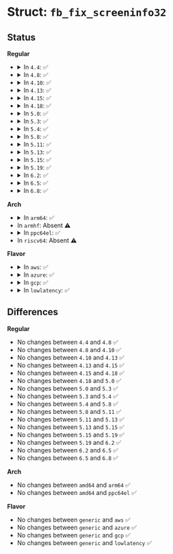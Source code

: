 # Struct: <code>fb_fix_screeninfo32</code>

## Status
<b>Regular</b>
<ul>
<li>
<details>
<summary>In <code>4.4</code>: ✅</summary>

```c
struct fb_fix_screeninfo32 {
    char id[16];
    compat_caddr_t smem_start;
    u32 smem_len;
    u32 type;
    u32 type_aux;
    u32 visual;
    u16 xpanstep;
    u16 ypanstep;
    u16 ywrapstep;
    u32 line_length;
    compat_caddr_t mmio_start;
    u32 mmio_len;
    u32 accel;
    u16 reserved[3];
};
```
</details>
</li>
<li>
<details>
<summary>In <code>4.8</code>: ✅</summary>

```c
struct fb_fix_screeninfo32 {
    char id[16];
    compat_caddr_t smem_start;
    u32 smem_len;
    u32 type;
    u32 type_aux;
    u32 visual;
    u16 xpanstep;
    u16 ypanstep;
    u16 ywrapstep;
    u32 line_length;
    compat_caddr_t mmio_start;
    u32 mmio_len;
    u32 accel;
    u16 reserved[3];
};
```
</details>
</li>
<li>
<details>
<summary>In <code>4.10</code>: ✅</summary>

```c
struct fb_fix_screeninfo32 {
    char id[16];
    compat_caddr_t smem_start;
    u32 smem_len;
    u32 type;
    u32 type_aux;
    u32 visual;
    u16 xpanstep;
    u16 ypanstep;
    u16 ywrapstep;
    u32 line_length;
    compat_caddr_t mmio_start;
    u32 mmio_len;
    u32 accel;
    u16 reserved[3];
};
```
</details>
</li>
<li>
<details>
<summary>In <code>4.13</code>: ✅</summary>

```c
struct fb_fix_screeninfo32 {
    char id[16];
    compat_caddr_t smem_start;
    u32 smem_len;
    u32 type;
    u32 type_aux;
    u32 visual;
    u16 xpanstep;
    u16 ypanstep;
    u16 ywrapstep;
    u32 line_length;
    compat_caddr_t mmio_start;
    u32 mmio_len;
    u32 accel;
    u16 reserved[3];
};
```
</details>
</li>
<li>
<details>
<summary>In <code>4.15</code>: ✅</summary>

```c
struct fb_fix_screeninfo32 {
    char id[16];
    compat_caddr_t smem_start;
    u32 smem_len;
    u32 type;
    u32 type_aux;
    u32 visual;
    u16 xpanstep;
    u16 ypanstep;
    u16 ywrapstep;
    u32 line_length;
    compat_caddr_t mmio_start;
    u32 mmio_len;
    u32 accel;
    u16 reserved[3];
};
```
</details>
</li>
<li>
<details>
<summary>In <code>4.18</code>: ✅</summary>

```c
struct fb_fix_screeninfo32 {
    char id[16];
    compat_caddr_t smem_start;
    u32 smem_len;
    u32 type;
    u32 type_aux;
    u32 visual;
    u16 xpanstep;
    u16 ypanstep;
    u16 ywrapstep;
    u32 line_length;
    compat_caddr_t mmio_start;
    u32 mmio_len;
    u32 accel;
    u16 reserved[3];
};
```
</details>
</li>
<li>
<details>
<summary>In <code>5.0</code>: ✅</summary>

```c
struct fb_fix_screeninfo32 {
    char id[16];
    compat_caddr_t smem_start;
    u32 smem_len;
    u32 type;
    u32 type_aux;
    u32 visual;
    u16 xpanstep;
    u16 ypanstep;
    u16 ywrapstep;
    u32 line_length;
    compat_caddr_t mmio_start;
    u32 mmio_len;
    u32 accel;
    u16 reserved[3];
};
```
</details>
</li>
<li>
<details>
<summary>In <code>5.3</code>: ✅</summary>

```c
struct fb_fix_screeninfo32 {
    char id[16];
    compat_caddr_t smem_start;
    u32 smem_len;
    u32 type;
    u32 type_aux;
    u32 visual;
    u16 xpanstep;
    u16 ypanstep;
    u16 ywrapstep;
    u32 line_length;
    compat_caddr_t mmio_start;
    u32 mmio_len;
    u32 accel;
    u16 reserved[3];
};
```
</details>
</li>
<li>
<details>
<summary>In <code>5.4</code>: ✅</summary>

```c
struct fb_fix_screeninfo32 {
    char id[16];
    compat_caddr_t smem_start;
    u32 smem_len;
    u32 type;
    u32 type_aux;
    u32 visual;
    u16 xpanstep;
    u16 ypanstep;
    u16 ywrapstep;
    u32 line_length;
    compat_caddr_t mmio_start;
    u32 mmio_len;
    u32 accel;
    u16 reserved[3];
};
```
</details>
</li>
<li>
<details>
<summary>In <code>5.8</code>: ✅</summary>

```c
struct fb_fix_screeninfo32 {
    char id[16];
    compat_caddr_t smem_start;
    u32 smem_len;
    u32 type;
    u32 type_aux;
    u32 visual;
    u16 xpanstep;
    u16 ypanstep;
    u16 ywrapstep;
    u32 line_length;
    compat_caddr_t mmio_start;
    u32 mmio_len;
    u32 accel;
    u16 reserved[3];
};
```
</details>
</li>
<li>
<details>
<summary>In <code>5.11</code>: ✅</summary>

```c
struct fb_fix_screeninfo32 {
    char id[16];
    compat_caddr_t smem_start;
    u32 smem_len;
    u32 type;
    u32 type_aux;
    u32 visual;
    u16 xpanstep;
    u16 ypanstep;
    u16 ywrapstep;
    u32 line_length;
    compat_caddr_t mmio_start;
    u32 mmio_len;
    u32 accel;
    u16 reserved[3];
};
```
</details>
</li>
<li>
<details>
<summary>In <code>5.13</code>: ✅</summary>

```c
struct fb_fix_screeninfo32 {
    char id[16];
    compat_caddr_t smem_start;
    u32 smem_len;
    u32 type;
    u32 type_aux;
    u32 visual;
    u16 xpanstep;
    u16 ypanstep;
    u16 ywrapstep;
    u32 line_length;
    compat_caddr_t mmio_start;
    u32 mmio_len;
    u32 accel;
    u16 reserved[3];
};
```
</details>
</li>
<li>
<details>
<summary>In <code>5.15</code>: ✅</summary>

```c
struct fb_fix_screeninfo32 {
    char id[16];
    compat_caddr_t smem_start;
    u32 smem_len;
    u32 type;
    u32 type_aux;
    u32 visual;
    u16 xpanstep;
    u16 ypanstep;
    u16 ywrapstep;
    u32 line_length;
    compat_caddr_t mmio_start;
    u32 mmio_len;
    u32 accel;
    u16 reserved[3];
};
```
</details>
</li>
<li>
<details>
<summary>In <code>5.19</code>: ✅</summary>

```c
struct fb_fix_screeninfo32 {
    char id[16];
    compat_caddr_t smem_start;
    u32 smem_len;
    u32 type;
    u32 type_aux;
    u32 visual;
    u16 xpanstep;
    u16 ypanstep;
    u16 ywrapstep;
    u32 line_length;
    compat_caddr_t mmio_start;
    u32 mmio_len;
    u32 accel;
    u16 reserved[3];
};
```
</details>
</li>
<li>
<details>
<summary>In <code>6.2</code>: ✅</summary>

```c
struct fb_fix_screeninfo32 {
    char id[16];
    compat_caddr_t smem_start;
    u32 smem_len;
    u32 type;
    u32 type_aux;
    u32 visual;
    u16 xpanstep;
    u16 ypanstep;
    u16 ywrapstep;
    u32 line_length;
    compat_caddr_t mmio_start;
    u32 mmio_len;
    u32 accel;
    u16 reserved[3];
};
```
</details>
</li>
<li>
<details>
<summary>In <code>6.5</code>: ✅</summary>

```c
struct fb_fix_screeninfo32 {
    char id[16];
    compat_caddr_t smem_start;
    u32 smem_len;
    u32 type;
    u32 type_aux;
    u32 visual;
    u16 xpanstep;
    u16 ypanstep;
    u16 ywrapstep;
    u32 line_length;
    compat_caddr_t mmio_start;
    u32 mmio_len;
    u32 accel;
    u16 reserved[3];
};
```
</details>
</li>
<li>
<details>
<summary>In <code>6.8</code>: ✅</summary>

```c
struct fb_fix_screeninfo32 {
    char id[16];
    compat_caddr_t smem_start;
    u32 smem_len;
    u32 type;
    u32 type_aux;
    u32 visual;
    u16 xpanstep;
    u16 ypanstep;
    u16 ywrapstep;
    u32 line_length;
    compat_caddr_t mmio_start;
    u32 mmio_len;
    u32 accel;
    u16 reserved[3];
};
```
</details>
</li>
</ul>
<b>Arch</b>
<ul>
<li>
<details>
<summary>In <code>arm64</code>: ✅</summary>

```c
struct fb_fix_screeninfo32 {
    char id[16];
    compat_caddr_t smem_start;
    u32 smem_len;
    u32 type;
    u32 type_aux;
    u32 visual;
    u16 xpanstep;
    u16 ypanstep;
    u16 ywrapstep;
    u32 line_length;
    compat_caddr_t mmio_start;
    u32 mmio_len;
    u32 accel;
    u16 reserved[3];
};
```
</details>
</li>
<li>
In <code>armhf</code>: Absent ⚠️
</li>
<li>
<details>
<summary>In <code>ppc64el</code>: ✅</summary>

```c
struct fb_fix_screeninfo32 {
    char id[16];
    compat_caddr_t smem_start;
    u32 smem_len;
    u32 type;
    u32 type_aux;
    u32 visual;
    u16 xpanstep;
    u16 ypanstep;
    u16 ywrapstep;
    u32 line_length;
    compat_caddr_t mmio_start;
    u32 mmio_len;
    u32 accel;
    u16 reserved[3];
};
```
</details>
</li>
<li>
In <code>riscv64</code>: Absent ⚠️
</li>
</ul>
<b>Flavor</b>
<ul>
<li>
<details>
<summary>In <code>aws</code>: ✅</summary>

```c
struct fb_fix_screeninfo32 {
    char id[16];
    compat_caddr_t smem_start;
    u32 smem_len;
    u32 type;
    u32 type_aux;
    u32 visual;
    u16 xpanstep;
    u16 ypanstep;
    u16 ywrapstep;
    u32 line_length;
    compat_caddr_t mmio_start;
    u32 mmio_len;
    u32 accel;
    u16 reserved[3];
};
```
</details>
</li>
<li>
<details>
<summary>In <code>azure</code>: ✅</summary>

```c
struct fb_fix_screeninfo32 {
    char id[16];
    compat_caddr_t smem_start;
    u32 smem_len;
    u32 type;
    u32 type_aux;
    u32 visual;
    u16 xpanstep;
    u16 ypanstep;
    u16 ywrapstep;
    u32 line_length;
    compat_caddr_t mmio_start;
    u32 mmio_len;
    u32 accel;
    u16 reserved[3];
};
```
</details>
</li>
<li>
<details>
<summary>In <code>gcp</code>: ✅</summary>

```c
struct fb_fix_screeninfo32 {
    char id[16];
    compat_caddr_t smem_start;
    u32 smem_len;
    u32 type;
    u32 type_aux;
    u32 visual;
    u16 xpanstep;
    u16 ypanstep;
    u16 ywrapstep;
    u32 line_length;
    compat_caddr_t mmio_start;
    u32 mmio_len;
    u32 accel;
    u16 reserved[3];
};
```
</details>
</li>
<li>
<details>
<summary>In <code>lowlatency</code>: ✅</summary>

```c
struct fb_fix_screeninfo32 {
    char id[16];
    compat_caddr_t smem_start;
    u32 smem_len;
    u32 type;
    u32 type_aux;
    u32 visual;
    u16 xpanstep;
    u16 ypanstep;
    u16 ywrapstep;
    u32 line_length;
    compat_caddr_t mmio_start;
    u32 mmio_len;
    u32 accel;
    u16 reserved[3];
};
```
</details>
</li>
</ul>

## Differences
<b>Regular</b>
<ul>
<li>
No changes between <code>4.4</code> and <code>4.8</code> ✅
</li>
<li>
No changes between <code>4.8</code> and <code>4.10</code> ✅
</li>
<li>
No changes between <code>4.10</code> and <code>4.13</code> ✅
</li>
<li>
No changes between <code>4.13</code> and <code>4.15</code> ✅
</li>
<li>
No changes between <code>4.15</code> and <code>4.18</code> ✅
</li>
<li>
No changes between <code>4.18</code> and <code>5.0</code> ✅
</li>
<li>
No changes between <code>5.0</code> and <code>5.3</code> ✅
</li>
<li>
No changes between <code>5.3</code> and <code>5.4</code> ✅
</li>
<li>
No changes between <code>5.4</code> and <code>5.8</code> ✅
</li>
<li>
No changes between <code>5.8</code> and <code>5.11</code> ✅
</li>
<li>
No changes between <code>5.11</code> and <code>5.13</code> ✅
</li>
<li>
No changes between <code>5.13</code> and <code>5.15</code> ✅
</li>
<li>
No changes between <code>5.15</code> and <code>5.19</code> ✅
</li>
<li>
No changes between <code>5.19</code> and <code>6.2</code> ✅
</li>
<li>
No changes between <code>6.2</code> and <code>6.5</code> ✅
</li>
<li>
No changes between <code>6.5</code> and <code>6.8</code> ✅
</li>
</ul>
<b>Arch</b>
<ul>
<li>
No changes between <code>amd64</code> and <code>arm64</code> ✅
</li>
<li>
No changes between <code>amd64</code> and <code>ppc64el</code> ✅
</li>
</ul>
<b>Flavor</b>
<ul>
<li>
No changes between <code>generic</code> and <code>aws</code> ✅
</li>
<li>
No changes between <code>generic</code> and <code>azure</code> ✅
</li>
<li>
No changes between <code>generic</code> and <code>gcp</code> ✅
</li>
<li>
No changes between <code>generic</code> and <code>lowlatency</code> ✅
</li>
</ul>
